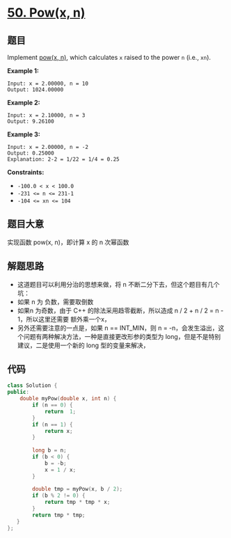 # [50. Pow(x, n)](https://leetcode.com/problems/powx-n/)

## 题目

Implement [pow(x, n)](http://www.cplusplus.com/reference/valarray/pow/), which calculates `x` raised to the power `n` (i.e., `xn`).

 

**Example 1:**

```
Input: x = 2.00000, n = 10
Output: 1024.00000
```

**Example 2:**

```
Input: x = 2.10000, n = 3
Output: 9.26100
```

**Example 3:**

```
Input: x = 2.00000, n = -2
Output: 0.25000
Explanation: 2-2 = 1/22 = 1/4 = 0.25
```

 

**Constraints:**

- `-100.0 < x < 100.0`
- `-231 <= n <= 231-1`
- `-104 <= xn <= 104`

## 题目大意

实现函数 pow(x, n)，即计算 x 的 n 次幂函数

## 解题思路

* 这道题目可以利用分治的思想来做，将 n 不断二分下去，但这个题目有几个坑：
* 如果 n 为 负数，需要取倒数
* 如果n 为奇数，由于 C++ 的除法采用趋零截断，所以造成 n / 2 +  n / 2 = n - 1，所以这里还需要 额外乘一个x，
* 另外还需要注意的一点是，如果 n == INT_MIN，则 n = -n，会发生溢出，这个问题有两种解决方法，一种是直接更改形参的类型为 long，但是不是特别建议，二是使用一个新的 long 型的变量来解决，

## 代码

`````c++
class Solution {
public:
    double myPow(double x, int n) {
        if (n == 0) {
            return  1;
        }
        if (n == 1) {
            return x;
        }
        
        long b = n;
        if (b < 0) {
            b = -b;
            x = 1 / x;
        }
        
        double tmp = myPow(x, b / 2);
        if (b % 2 != 0) {
            return tmp * tmp * x;
        }
        return tmp * tmp;
   }
};
`````

